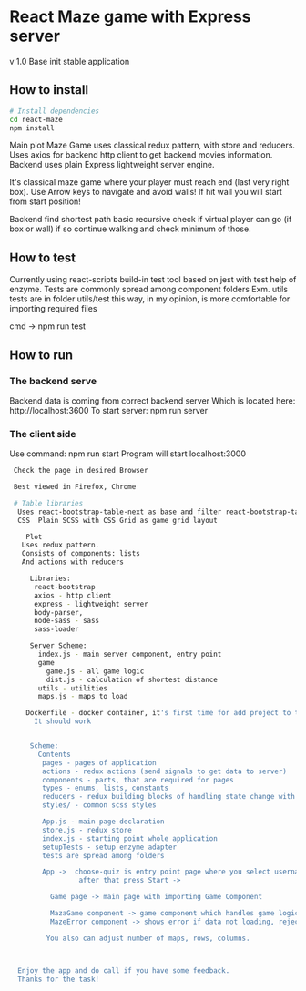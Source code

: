 # React Maze game with Express server

v 1.0
 Base init stable application


##  How to install

```bash
# Install dependencies
cd react-maze
npm install
```

Main plot
 Maze Game uses classical redux pattern, with store and reducers.
 Uses axios for backend http client to get backend movies information.
 Backend uses plain Express lightweight server engine.

 It's classical maze game where your player must reach end (last very right box).
 Use Arrow keys to navigate and avoid walls!
 If hit wall you will start from start position!

 Backend find shortest path
 basic recursive check if virtual player can go (if box or wall)
 if so continue walking and check minimum of those.


## How to test
Currently using react-scripts build-in test tool based on jest with test help of enzyme.
Tests are commonly spread among component folders
Exm. utils tests are in folder  utils/test this way, in my opinion, is more comfortable for importing
required files

cmd -> npm run test


## How to run

### The backend serve
Backend data is coming from correct backend server
Which is located here:  http://localhost:3600
To start server: npm run server


### The client side
Use command: npm run start
Program will start localhost:3000


```bash
 Check the page in desired Browser

 Best viewed in Firefox, Chrome

 # Table libraries
  Uses react-bootstrap-table-next as base and filter react-bootstrap-table2-filter
  CSS  Plain SCSS with CSS Grid as game grid layout

	Plot
   Uses redux pattern.
   Consists of components: lists
   And actions with reducers

     Libraries:
	  react-bootstrap
	  axios - http client
	  express - lightweight server
	  body-parser,
	  node-sass - sass
	  sass-loader

     Server Scheme:
       index.js - main server component, entry point
       game
         game.js - all game logic
         dist.js - calculation of shortest distance
       utils - utilities
       maps.js - maps to load

    Dockerfile - docker container, it's first time for add project to this type of file
      It should work


     Scheme:
	   Contents
	    pages - pages of application
	    actions - redux actions (send signals to get data to server)
	    components - parts, that are required for pages
		types - enums, lists, constants
	    reducers - redux building blocks of handling state change with business logic (gets data from server)
		styles/ - common scss styles

		App.js - main page declaration
	    store.js - redux store
	    index.js - starting point whole application
	    setupTests - setup enzyme adapter
		tests are spread among folders

		App ->  choose-quiz is entry point page where you select username, quiz
		         after that press Start ->

		  Game page -> main page with importing Game Component

		  MazaGame component -> game component which handles game logic
		  MazeError component -> shows error if data not loading, rejected or some other error occurs

		 You also can adjust number of maps, rows, columns.



  Enjoy the app and do call if you have some feedback.
  Thanks for the task!



